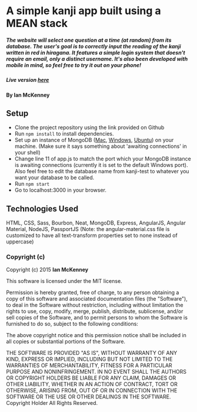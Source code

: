 # A simple kanji app built using a MEAN stack
##### The website will select one question at a time (at random) from its database.  The user's goal is to correctly input the reading of the kanji written in red in hiragana.  It features a simple login system that doesn't require an email, only a distinct username.  It's also been developed with mobile in mind, so feel free to try it out on your phone!

##### Live version [here](https://meankanji.herokuapp.com)

#### By Ian McKenney

## Setup

* Clone the project repository using the link provided on Github
* Run `npm install` to install dependencies.
* Set up an instance of MongoDB ([Mac](https://docs.mongodb.org/manual/tutorial/install-mongodb-on-os-x/), [Windows](https://docs.mongodb.org/manual/tutorial/install-mongodb-on-windows/), [Ubuntu](https://docs.mongodb.org/manual/tutorial/install-mongodb-on-ubuntu/)) on your machine.  (Make sure it says something about 'awaiting connections' in your shell)
* Change line 11 of app.js to match the port which your MongoDB instance is awaiting connections (currently it is set to the default Windows port).  Also feel free to edit the database name from kanji-test to whatever you want your database to be called.
* Run `npm start`
* Go to localhost:3000 in your browser.

## Technologies Used

HTML, CSS, Sass, Bourbon, Neat, MongoDB, Express, AngularJS, Angular Material, NodeJS, PassportJS
(Note: the angular-material.css file is customized to have all text-transform properties set to none instead of uppercase)

### Copyright (c)

Copyright (c) 2015 **Ian McKenney**

This software is licensed under the MIT license.

Permission is hereby granted, free of charge, to any person obtaining a copy
of this software and associated documentation files (the "Software"), to deal
in the Software without restriction, including without limitation the rights
to use, copy, modify, merge, publish, distribute, sublicense, and/or sell
copies of the Software, and to permit persons to whom the Software is
furnished to do so, subject to the following conditions:

The above copyright notice and this permission notice shall be included in
all copies or substantial portions of the Software.

THE SOFTWARE IS PROVIDED "AS IS", WITHOUT WARRANTY OF ANY KIND, EXPRESS OR
IMPLIED, INCLUDING BUT NOT LIMITED TO THE WARRANTIES OF MERCHANTABILITY,
FITNESS FOR A PARTICULAR PURPOSE AND NONINFRINGEMENT. IN NO EVENT SHALL THE
AUTHORS OR COPYRIGHT HOLDERS BE LIABLE FOR ANY CLAIM, DAMAGES OR OTHER
LIABILITY, WHETHER IN AN ACTION OF CONTRACT, TORT OR OTHERWISE, ARISING FROM,
OUT OF OR IN CONNECTION WITH THE SOFTWARE OR THE USE OR OTHER DEALINGS IN
THE SOFTWARE. Copyright Holder All Rights Reserved.
